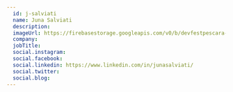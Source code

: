 ```yaml
---
  id: j-salviati
  name: Juna Salviati
  description: 
  imageUrl: https://firebasestorage.googleapis.com/v0/b/devfestpescara-2023.appspot.com/o/speakers%2Fj-salviati.jpeg?alt=media&token=0c5079a7-3ea7-441c-b105-492e0dd0fbcc
  company: 
  jobTitle: 
  social.instagram: 
  social.facebook: 
  social.linkedin: https://www.linkedin.com/in/junasalviati/
  social.twitter: 
  social.blog: 
---
```


  